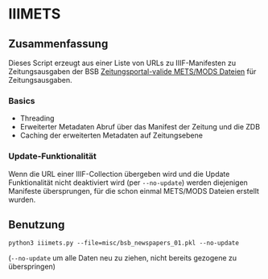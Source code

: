 # IIIMETS

## Zusammenfassung

Dieses Script erzeugt aus einer Liste von URLs zu IIIF-Manifesten zu Zeitungsausgaben der BSB [Zeitungsportal-valide METS/MODS Dateien](https://wiki.deutsche-digitale-bibliothek.de/display/DFD/Ausgabe+Zeitung+1.0) für Zeitungsausgaben.

### Basics

- Threading
- Erweiterter Metadaten Abruf über das Manifest der Zeitung und die ZDB
- Caching der erweiterten Metadaten auf Zeitungsebene

### Update-Funktionalität 

Wenn die URL einer IIIF-Collection übergeben wird und die Update Funktionalität nicht deaktiviert wird (per `--no-update`) werden diejenigen Manifeste übersprungen, für die schon einmal METS/MODS Dateien erstellt wurden.

## Benutzung

```
python3 iiimets.py --file=misc/bsb_newspapers_01.pkl --no-update
```

(`--no-update` um alle Daten neu zu ziehen, nicht bereits gezogene zu überspringen)